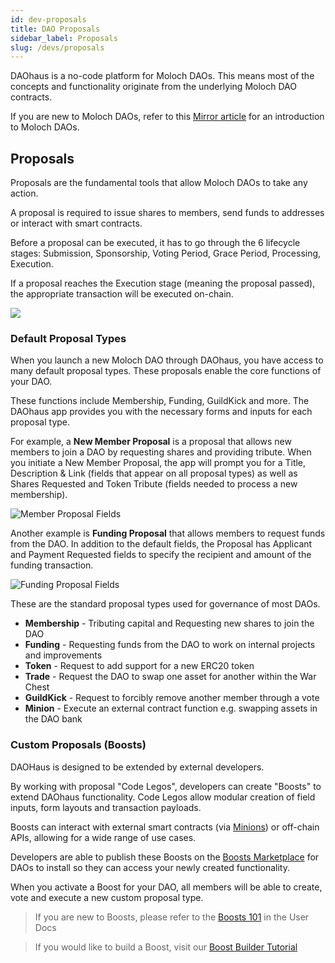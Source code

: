 ```yaml
---
id: dev-proposals
title: DAO Proposals
sidebar_label: Proposals
slug: /devs/proposals
---
```


DAOhaus is a no-code platform for Moloch DAOs. This means most of the concepts and functionality originate from the underlying Moloch DAO contracts.

If you are new to Moloch DAOs, refer to this [Mirror article](https://daohaus.mirror.xyz/U_JQtheSzdpRFqQwf9Ow3LgLNG0WMZ6ibAyrjWDu_fc) for an introduction to Moloch DAOs.

## Proposals

Proposals are the fundamental tools that allow Moloch DAOs to take any action.

A proposal is required to issue shares to members, send funds to addresses or interact with smart contracts.

Before a proposal can be executed, it has to go through the 6 lifecycle stages: Submission, Sponsorship, Voting Period, Grace Period, Processing, Execution.

If a proposal reaches the Execution stage (meaning the proposal passed), the appropriate transaction will be executed on-chain.

![](https://i.imgur.com/arVqE4x.png)

### Default Proposal Types

When you launch a new Moloch DAO through DAOhaus, you have access to many default proposal types. These proposals enable the core functions of your DAO.

These functions include Membership, Funding, GuildKick and more. The DAOhaus app provides you with the necessary forms and inputs for each proposal type.

For example, a **New Member Proposal** is a proposal that allows new members to join a DAO by requesting shares and providing tribute. When you initiate a New Member Proposal, the app will prompt you for a Title, Description & Link (fields that appear on all proposal types) as well as Shares Requested and Token Tribute (fields needed to process a new membership).

![Member Proposal Fields](https://daohaus.club/img/member_proposal.png)

Another example is **Funding Proposal** that allows members to request funds from the DAO. In addition to the default fields, the Proposal has Applicant and Payment Requested fields to specify the recipient and amount of the funding transaction.

![Funding Proposal Fields](https://daohaus.club/img/funding_proposal.png)

These are the standard proposal types used for governance of most DAOs.

- **Membership** - Tributing capital and Requesting new shares to join the DAO
- **Funding** - Requesting funds from the DAO to work on internal projects and improvements
- **Token** - Request to add support for a new ERC20 token
- **Trade** - Request the DAO to swap one asset for another within the War Chest
- **GuildKick** - Request to forcibly remove another member through a vote
- **Minion** - Execute an external contract function e.g. swapping assets in the DAO bank

### Custom Proposals (Boosts)

DAOHaus is designed to be extended by external developers.

By working with proposal "Code Legos", developers can create "Boosts" to extend DAOhaus functionality. Code Legos allow modular creation of field inputs, form layouts and transaction payloads.

Boosts can interact with external smart contracts (via [Minions](/docs/devs/treasury/)) or off-chain APIs, allowing for a wide range of use cases.

Developers are able to publish these Boosts on the [Boosts Marketplace](https://daohaus.club/docs/users/boosts/installing-boosts) for DAOs to install so they can access your newly created functionality.

When you activate a Boost for your DAO, all members will be able to create, vote and execute a new custom proposal type.

> If you are new to Boosts, please refer to the [Boosts 101](/docs/users/boosts) in the User Docs

> If you would like to build a Boost, visit our [Boost Builder Tutorial](/docs/devs/build-a-boost)
